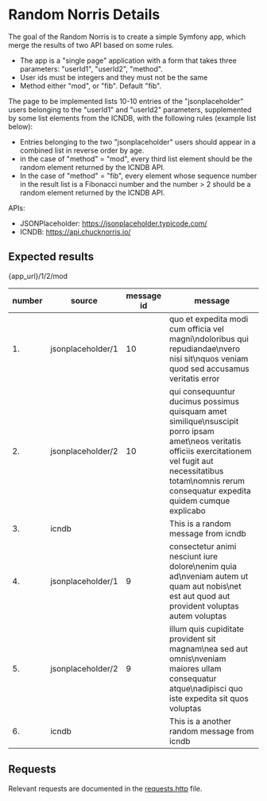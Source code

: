 # Random Norris Details

The goal of the Random Norris is to create a simple Symfony app, which merge the results of two API based on some rules.

- The app is a "single page" application with a form that takes three parameters: "userId1", "userId2", "method".
- User ids must be integers and they must not be the same
- Method either "mod", or "fib". Default "fib".

The page to be implemented lists 10-10 entries of the "jsonplaceholder" users belonging to the "userId1" and "userId2" parameters, supplemented by some list elements from the ICNDB, with the following rules (example list below):

- Entries belonging to the two "jsonplaceholder" users should appear in a combined list in reverse order by age.
- in the case of "method" = "mod", every third list element should be the random element returned by the ICNDB API.
- In the case of "method" = "fib", every element whose sequence number in the result list is a Fibonacci number and the number > 2 should be a random element returned by the ICNDB API.

APIs:

- JSONPlaceholder: https://jsonplaceholder.typicode.com/
- ICNDB: https://api.chucknorris.io/

## Expected results

{app_url}/1/2/mod

| number | source            | message id | message                                                                                                                                                                                                                  |
| ------ | ----------------- | ---------- | ------------------------------------------------------------------------------------------------------------------------------------------------------------------------------------------------------------------------ |
| 1.     | jsonplaceholder/1 | 10         | quo et expedita modi cum officia vel magni\ndoloribus qui repudiandae\nvero nisi sit\nquos veniam quod sed accusamus veritatis error                                                                                     |
| 2.     | jsonplaceholder/2 | 10         | qui consequuntur ducimus possimus quisquam amet similique\nsuscipit porro ipsam amet\neos veritatis officiis exercitationem vel fugit aut necessitatibus totam\nomnis rerum consequatur expedita quidem cumque explicabo |
| 3.     | icndb             |            | This is a random message from icndb                                                                                                                                                                                      |
| 4.     | jsonplaceholder/1 | 9          | consectetur animi nesciunt iure dolore\nenim quia ad\nveniam autem ut quam aut nobis\net est aut quod aut provident voluptas autem voluptas                                                                              |
| 5.     | jsonplaceholder/2 | 9          | illum quis cupiditate provident sit magnam\nea sed aut omnis\nveniam maiores ullam consequatur atque\nadipisci quo iste expedita sit quos voluptas                                                                       |
| 6.     | icndb             |            | This is a another random message from icndb                                                                                                                                                                              |

## Requests

Relevant requests are documented in the [requests.http](./request.http) file.
